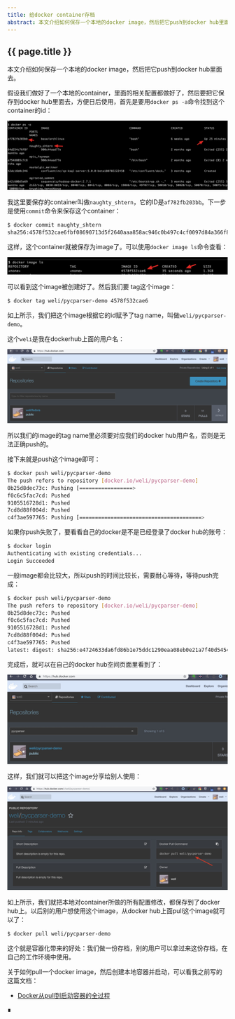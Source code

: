 ```yaml
---
title: 给docker container存档
abstract: 本文介绍如何保存一个本地的docker image，然后把它push到docker hub里面去。
---
```


## {{ page.title }}

本文介绍如何保存一个本地的docker image，然后把它push到docker hub里面去。

假设我们做好了一个本地的container，里面的相关配置都做好了，然后要把它保存到docker hub里面去，方便日后使用，首先是要用`docker ps -a`命令找到这个container的id：

![](https://raw.githubusercontent.com/liweinan/blogpicbackup/master/data/5E679D48-4A94-4587-B91B-BAADA616A204.png)

我这里要保存的container叫做`naughty_shtern`，它的ID是`af782fb203bb`。下一步是使用`commit`命令来保存这个container：

```bash
$ docker commit naughty_shtern
sha256:4578f532cae6fbf08690713d5f2640aaa858ac946c0b497c4cf0097d84a366f8
```

这样，这个container就被保存为image了。可以使用`docker image ls`命令查看：

![](https://raw.githubusercontent.com/liweinan/blogpicbackup/master/data/3BB89F39-B93E-4F97-85D3-04F7D471F01A.png)

可以看到这个image被创建好了。然后我们要 tag这个image：

```bash
$ docker tag weli/pycparser-demo 4578f532cae6
```

如上所示，我们把这个image根据它的id赋予了tag name，叫做`weli/pycparser-demo`。

这个`weli`是我在dockerhub上面的用户名：

![](https://raw.githubusercontent.com/liweinan/blogpicbackup/master/data/3F1EE027-B31D-4E14-8F3F-11B5EDF400BE.png)

所以我们的image的tag name里必须要对应我们的docker hub用户名，否则是无法正确push的。

接下来就是push这个image即可：

```bash
$ docker push weli/pycparser-demo
The push refers to repository [docker.io/weli/pycparser-demo]
0b25d8dec73c: Pushing [=================>                                 ]  231.8MB/657.7MB
f0c6c5fac7cd: Pushed
9105516728d1: Pushed
7cd8d88f004d: Pushed
c4f3ae597765: Pushing [=======================================>           ]    339MB/429.6MB
```

如果你push失败了，要看看自己的docker是不是已经登录了docker hub的账号：

```bash
$ docker login
Authenticating with existing credentials...
Login Succeeded
```

一般image都会比较大，所以push的时间比较长，需要耐心等待，等待push完成：

```bash
$ docker push weli/pycparser-demo
The push refers to repository [docker.io/weli/pycparser-demo]
0b25d8dec73c: Pushed
f0c6c5fac7cd: Pushed
9105516728d1: Pushed
7cd8d88f004d: Pushed
c4f3ae597765: Pushed
latest: digest: sha256:e4724633da6fd86b1e75ddc1290eaa08eb0e21a7f40d5454a82bdf01afaf244d size: 1374
```

完成后，就可以在自己的docker hub空间页面里看到了：

![](https://raw.githubusercontent.com/liweinan/blogpicbackup/master/data/E06EF97D-F642-4635-AA6E-1F52048923D1.png)

这样，我们就可以把这个image分享给别人使用：

![](https://raw.githubusercontent.com/liweinan/blogpicbackup/master/data/E5BBAA07-4435-4745-A1DA-E62E1ED03B33.png)

如上所示，我们就把本地对container所做的所有配置修改，都保存到了docker hub上。以后别的用户想使用这个image，从docker hub上面pull这个image就可以了：

```bash
$ docker pull weli/pycparser-demo
```

这个就是容器化带来的好处：我们做一份存档，别的用户可以拿过来这份存档，在自己的工作环境中使用。

关于如何pull一个docker image，然后创建本地容器并启动，可以看我之前写的这篇文档：

- [Docker从pull到启动容器的全过程](http://weinan.io/2018/10/21/docker.html)

∎

